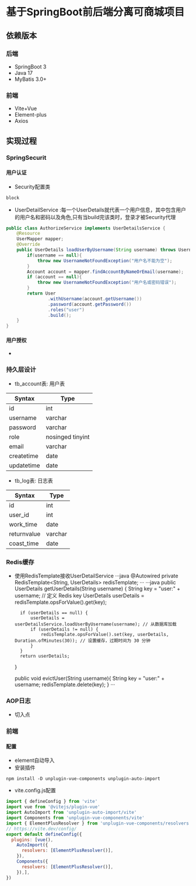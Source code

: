 # 基于SpringBoot前后端分离可商城项目
## 依赖版本
### 后端
* SpringBoot 3
* Java 17
* MyBatis 3.0+
### 前端
* Vite+Vue
* Element-plus
* Axios 
## 实现过程
### SpringSecurit
#### 用户认证
* Security配置类
```java
block
```
* UserDetailService :每一个UserDetails就代表一个用户信息，其中包含用户的用户名和密码以及角色,只有当build完该类时，登录才被Security代理
```java
public class AuthorizeService implements UserDetailsService {
    @Resource
    UserMapper mapper;
    @Override
    public UserDetails loadUserByUsername(String username) throws UsernameNotFoundException {
        if(username == null){
            throw new UsernameNotFoundException("用户名不能为空");
        }
        Account account = mapper.findAccountByNameOrEmail(username);
        if (account == null){
            throw new UsernameNotFoundException("用户名或密码错误");
        }
        return User
                .withUsername(account.getUsername())
                .password(account.getPassword())
                .roles("user")
                .build();
    }
}
```
#### 用户授权
*
### 持久层设计
* tb_account表: 用户表

| Syntax      | Type        |
| ----------- | ----------- |
| id          | int         |
| username    | varchar     |
| password    | varchar     |
| role        | nosinged tinyint  |
| email        | varchar     |
| createtime  | date        |
| updatetime  | date        |

* tb_log表: 日志表

| Syntax      | Type        |
| ----------- | ----------- |
| id          | int         |
| user_id    | int     |
| work_time    | date     |
| returnvalue       | varchar  |
| coast_time        | date    |


### Redis缓存
* 使用RedisTemplate接收UserDetailService
···java
    @Autowired
    private RedisTemplate<String, UserDetails> redisTemplate;
···
···java
    public UserDetails getUserDetails(String username) {
        String key = "user:" + username; // 定义 Redis key
        UserDetails userDetails = redisTemplate.opsForValue().get(key);

        if (userDetails == null) {
            userDetails = userDetailsService.loadUserByUsername(username); // 从数据库加载
            if (userDetails != null) {
                redisTemplate.opsForValue().set(key, userDetails, Duration.ofMinutes(30)); // 设置缓存，过期时间为 30 分钟
            }
        }
        return userDetails;
    }

    public void evictUser(String username){
        String key = "user:" + username;
        redisTemplate.delete(key);
    }
···
### AOP日志
* 切入点
### 前端
#### 配置
* element自动导入
* 安装插件
```shell
npm install -D unplugin-vue-components unplugin-auto-import
```
* vite.config.js配置
```js
import { defineConfig } from 'vite'
import vue from '@vitejs/plugin-vue'
import AutoImport from 'unplugin-auto-import/vite'
import Components from 'unplugin-vue-components/vite'
import { ElementPlusResolver } from 'unplugin-vue-components/resolvers'
// https://vite.dev/config/
export default defineConfig({
  plugins: [vue(),
    AutoImport({
      resolvers: [ElementPlusResolver()],
    }),
    Components({
      resolvers: [ElementPlusResolver()],
    }),],
})
```

